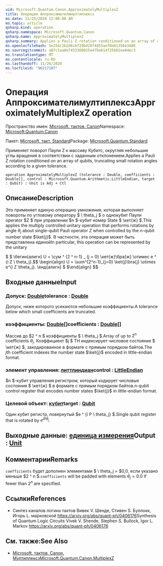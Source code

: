 ```yaml
---
uid: Microsoft.Quantum.Canon.ApproximatelyMultiplexZ
title: Операция Аппроксимателимултиплексз
ms.date: 11/25/2020 12:00:00 AM
ms.topic: article
qsharp.kind: operation
qsharp.namespace: Microsoft.Quantum.Canon
qsharp.name: ApproximatelyMultiplexZ
qsharp.summary: Applies a Pauli Z rotation conditioned on an array of qubits, truncating small rotation angles according to a given tolerance.
ms.openlocfilehash: 5e254c2b2d6cbf29b428f4d55aef0e61356e3480
ms.sourcegitcommit: a87c1aa8e7453360025e47ba614f25b02ea84ec3
ms.translationtype: MT
ms.contentlocale: ru-RU
ms.lasthandoff: 11/26/2020
ms.locfileid: "96217107"
---
```

# <a name="approximatelymultiplexz-operation"></a><span data-ttu-id="56507-102">Операция Аппроксимателимултиплексз</span><span class="sxs-lookup"><span data-stu-id="56507-102">ApproximatelyMultiplexZ operation</span></span>

<span data-ttu-id="56507-103">Пространство имен: [Microsoft. тактов. Canon](xref:Microsoft.Quantum.Canon)</span><span class="sxs-lookup"><span data-stu-id="56507-103">Namespace: [Microsoft.Quantum.Canon](xref:Microsoft.Quantum.Canon)</span></span>

<span data-ttu-id="56507-104">Пакет: [Microsoft. такт. Standard](https://nuget.org/packages/Microsoft.Quantum.Standard)</span><span class="sxs-lookup"><span data-stu-id="56507-104">Package: [Microsoft.Quantum.Standard](https://nuget.org/packages/Microsoft.Quantum.Standard)</span></span>


<span data-ttu-id="56507-105">Применяет поворот Паули Z к массиву Кубитс, округляя небольшие углы вращения в соответствии с заданным отклонением.</span><span class="sxs-lookup"><span data-stu-id="56507-105">Applies a Pauli Z rotation conditioned on an array of qubits, truncating small rotation angles according to a given tolerance.</span></span>

```qsharp
operation ApproximatelyMultiplexZ (tolerance : Double, coefficients : Double[], control : Microsoft.Quantum.Arithmetic.LittleEndian, target : Qubit) : Unit is Adj + Ctl
```


## <a name="description"></a><span data-ttu-id="56507-106">Описание</span><span class="sxs-lookup"><span data-stu-id="56507-106">Description</span></span>

<span data-ttu-id="56507-107">Это применяет единую операцию умножения, которая выполняет повороты по угловому оператору $ \ theta_j $ о однокубит Паули operator $Z $ при управлении $n $-кубит номер State $ \кет{ж} $.</span><span class="sxs-lookup"><span data-stu-id="56507-107">This applies the multiply controlled unitary operation that performs rotations by angle $\theta_j$ about single-qubit Pauli operator $Z$ when controlled by the $n$-qubit number state $\ket{j}$.</span></span>
<span data-ttu-id="56507-108">В частности, эта операция может быть представлена единой</span><span class="sxs-lookup"><span data-stu-id="56507-108">In particular, this operation can be represented by the unitary</span></span>

<span data-ttu-id="56507-109">$ $ \бегин{алигн} U = \сум ^ {2 ^ n-1} _ {j = 0} \кет{ж}\бра{ж} \отимес e ^ {i Z \ theta_j}.</span><span class="sxs-lookup"><span data-stu-id="56507-109">$$ \begin{align} U = \sum^{2^n-1}_{j=0} \ket{j}\bra{j} \otimes e^{i Z \theta_j}.</span></span>
<span data-ttu-id="56507-110">\енд{алигн} $ $</span><span class="sxs-lookup"><span data-stu-id="56507-110">\end{align} $$</span></span>

## <a name="input"></a><span data-ttu-id="56507-111">Входные данные</span><span class="sxs-lookup"><span data-stu-id="56507-111">Input</span></span>

### <a name="tolerance--double"></a><span data-ttu-id="56507-112">Допуск: [Double](xref:microsoft.quantum.lang-ref.double)</span><span class="sxs-lookup"><span data-stu-id="56507-112">tolerance : [Double](xref:microsoft.quantum.lang-ref.double)</span></span>

<span data-ttu-id="56507-113">Допуск, ниже которого усекаются небольшие коэффициенты.</span><span class="sxs-lookup"><span data-stu-id="56507-113">A tolerance below which small coefficients are truncated.</span></span>


### <a name="coefficients--double"></a><span data-ttu-id="56507-114">коэффициенты: [Double](xref:microsoft.quantum.lang-ref.double)[]</span><span class="sxs-lookup"><span data-stu-id="56507-114">coefficients : [Double](xref:microsoft.quantum.lang-ref.double)[]</span></span>

<span data-ttu-id="56507-115">Массив до $2 ^ n $ коэффициенты $ \ theta_j $.</span><span class="sxs-lookup"><span data-stu-id="56507-115">Array of up to $2^n$ coefficients $\theta_j$.</span></span> <span data-ttu-id="56507-116">Коэффициент $j $ TH индексирует числовое состояние $ \кет{ж} $, закодированное в формате с прямым порядком байтов.</span><span class="sxs-lookup"><span data-stu-id="56507-116">The $j$th coefficient indexes the number state $\ket{j}$ encoded in little-endian format.</span></span>


### <a name="control--littleendian"></a><span data-ttu-id="56507-117">элемент управления: [литтлиндиан](xref:Microsoft.Quantum.Arithmetic.LittleEndian)</span><span class="sxs-lookup"><span data-stu-id="56507-117">control : [LittleEndian](xref:Microsoft.Quantum.Arithmetic.LittleEndian)</span></span>

<span data-ttu-id="56507-118">$n $-кубит управления регистром, который кодирует числовые состояния $ \кет{ж} $ в формате с прямым порядком байтов.</span><span class="sxs-lookup"><span data-stu-id="56507-118">$n$-qubit control register that encodes number states $\ket{j}$ in little-endian format.</span></span>


### <a name="target--qubit"></a><span data-ttu-id="56507-119">Целевой объект: [кубит](xref:microsoft.quantum.lang-ref.qubit)</span><span class="sxs-lookup"><span data-stu-id="56507-119">target : [Qubit](xref:microsoft.quantum.lang-ref.qubit)</span></span>

<span data-ttu-id="56507-120">Один кубит регистр, повернутый $e ^ {i P \ theta_j} $.</span><span class="sxs-lookup"><span data-stu-id="56507-120">Single qubit register that is rotated by $e^{i P \theta_j}$.</span></span>



## <a name="output--unit"></a><span data-ttu-id="56507-121">Выходные данные: [единица измерения](xref:microsoft.quantum.lang-ref.unit)</span><span class="sxs-lookup"><span data-stu-id="56507-121">Output : [Unit](xref:microsoft.quantum.lang-ref.unit)</span></span>



## <a name="remarks"></a><span data-ttu-id="56507-122">Комментарии</span><span class="sxs-lookup"><span data-stu-id="56507-122">Remarks</span></span>

<span data-ttu-id="56507-123">`coefficients` будет дополнен элементами $ \ theta_j = $0,0, если указано меньше $2 ^ n $.</span><span class="sxs-lookup"><span data-stu-id="56507-123">`coefficients` will be padded with elements $\theta_j = 0.0$ if fewer than $2^n$ are specified.</span></span>

## <a name="references"></a><span data-ttu-id="56507-124">Ссылки</span><span class="sxs-lookup"><span data-stu-id="56507-124">References</span></span>

- <span data-ttu-id="56507-125">Синтез каналов логики тактов Вивек V. Шенде, Стивен S. Буллокк, Игорь L. марковской https://arxiv.org/abs/quant-ph/0406176</span><span class="sxs-lookup"><span data-stu-id="56507-125">Synthesis of Quantum Logic Circuits Vivek V. Shende, Stephen S. Bullock, Igor L. Markov https://arxiv.org/abs/quant-ph/0406176</span></span>

## <a name="see-also"></a><span data-ttu-id="56507-126">См. также:</span><span class="sxs-lookup"><span data-stu-id="56507-126">See Also</span></span>

- [<span data-ttu-id="56507-127">Microsoft. тактов. Canon. Мултиплексз</span><span class="sxs-lookup"><span data-stu-id="56507-127">Microsoft.Quantum.Canon.MultiplexZ</span></span>](xref:Microsoft.Quantum.Canon.MultiplexZ)